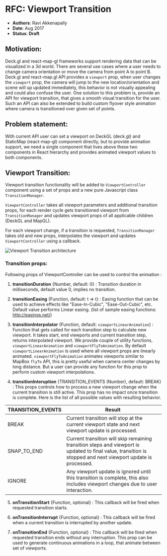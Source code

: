 # RFC: Viewport Transition

* **Authors**: Ravi Akkenapally
* **Date**: Aug 2017
* **Status**: **Draft**


## Motivation:

Deck.gl and react-map-gl frameworks support rendering data that can be visualized in a 3d world. There are several use cases where a user needs to change camera orientation or move the camera from point A to point B. Deck.gl and react-map.gl API provides a `viewport` prop, when user changes the `viewport` prop, the camera will jump to the new location/orientation and scene will up updated immediately, this behavior is not visually appealing  and could also confuse the user. One solution to this problem is, provide an API for viewport transition, that gives a smooth visual transition for the user. Such an API can also be extended to build custom flyover style animation where camera is transitioned over given set of points.

## Problem statement:

With current API user can set a viewport on DeckGL (deck.gl) and StaticMap (react-map-gl) component directly, but to provide animation support, we need a single component that lives above these two components in React hierarchy and provides animated viewport values to both components.

## Viewport Transition:

Viewport transition functionality will be added to `ViewportController` component using a set of props and a new pure Javascript class `TransitionManager`.

`ViewportController` takes all viewport parameters and additional transition props, for each render cycle gets transitioned viewport from `TransitionManager` and updates viewport props of all applicable children (DeckGL and MapGL).

For each viewport change, if a transition is requested, `TransitionManager` takes old and new props, interpolates the viewport and updates `ViewportController` using a callback.

![Viewport Transition architecture](https://github.com/uber/deck.gl/blob/master/dev-docs/RFCs/v5.0/viewport-transition-architecture.png "Viewport Transition architecture")


### Transition props:

Following props of ViewportController can be used to control the animation :

1. **transitionDuration** {Number, default: 0} : Transition duration in milliseconds, default value 0, implies no transition.

2. **transitionEasing** {Function, default: t => t} : Easing function that can be used to achieve effects like "Ease-In-Cubic", "Ease-Out-Cubic", etc. Default value performs Linear easing. (list of sample easing functions: http://easings.net/)

3. **transitionInterpolator** {Function, default: `viewportLinearAnimation`} : Function that gets called for each transition step to calculate new viewport. It takes start, end viewports and current transition step, returns interpolated viewport. We provide couple of utility functions, `viewportLinearAnimation` and `viewportFlyToAnimation`. By default `viewportLinearAnimation` is used where all viewport props are linearly animated. `viewportFlyToAnimation` animates viewports similar to MapBox `flyTo` API, this is pretty useful when camera center changes by long distance. But a user can provide any function for this prop to perform custom viewport interpolations.

4. **transitionInteruption** {TRANSITION_EVENTS (Number), default: BREAK} : This props controls how to process a new viewport change when the current transition is still active. This prop has no impact once transition is complete. Here is the list of all possible values with resulting behavior.

| TRANSITION_EVENTS | Result |
| --------------- | ------ |
| BREAK           | Current transition will stop at the current viewport state and next viewport update is processed. |
| SNAP_TO_END     | Current transition will skip remaining transition steps and viewport is updated to final value, transition is stopped and next viewport update is processed. |
| IGNORE          | Any viewport update is ignored until this transition is complete, this also includes viewport changes due to user interaction. |

5. **onTransitionStart** {Function, optional} : This callback will be fired when requested transition starts.

6. **onTransitionInterrupt** {Function, optional} : This callback will be fired when a current transition is interrupted by another update.

7. **onTransitionEnd** {Function, optional} : This callback will be fired when requested transition ends without any interruption. This prop can be used to generate continuous animations in a loop, that animate between set of viewports.
